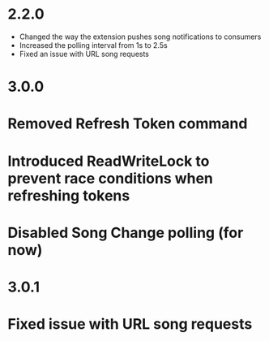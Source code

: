 # 2.2.0
* Changed the way the extension pushes song notifications to consumers
* Increased the polling interval from 1s to 2.5s
* Fixed an issue with URL song requests

# 3.0.0
# Removed Refresh Token command
# Introduced ReadWriteLock to prevent race conditions when refreshing tokens
# Disabled Song Change polling (for now)

# 3.0.1
# Fixed issue with URL song requests